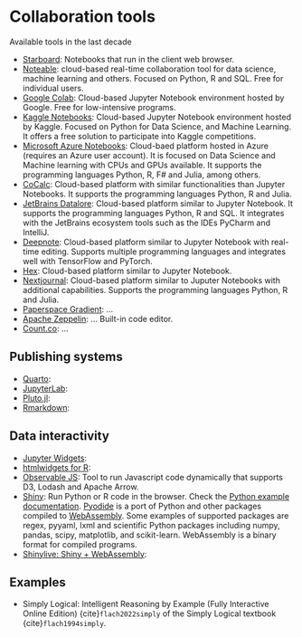 # Collaboration tools

Available tools in the last decade

- [Starboard](https://starboard.gg/): Notebooks that run in the client web
browser.
- [Noteable](https://noteable.io/): cloud-based real-time collaboration tool
for data science, machine learning and others. Focused on Python, R and
SQL. Free for individual users.
- [Google Colab](https://colab.research.google.com/): Cloud-based Jupyter
Notebook environment hosted by Google. Free for low-intensive programs.
- [Kaggle Notebooks](https://www.kaggle.com/notebooks): Cloud-based Jupyter
Notebook environment hosted by Kaggle. Focused on Python for Data Science,
and Machine Learning. It offers a free solution to participate into Kaggle
competitions.
- [Microsoft Azure Notebooks](https://notebooks.azure.com/): Cloud-baed
platform hosted in Azure (requires an Azure user account). It is focused on
Data Science and Machine learning with CPUs and GPUs available. It
supports the programming languages Python, R, F\# and Julia, among others.
- [CoCalc](https://cocalc.com/): Cloud-based platform with similar
functionalities than Jupyter Notebooks. It supports the programming
languages Python, R and Julia.
- [JetBrains Datalore](https://datalore.jetbrains.com/): Cloud-based platform
similar to Jupyter Notebook. It supports the programming languages Python,
R and SQL. It integrates with the JetBrains ecosystem tools such as the
IDEs PyCharm and IntelliJ.
- [Deepnote](https://deepnote.com/): Cloud-based platform similar to Jupyter
Notebook with real-time editing. Supports multiple programming languages
and integrates well with TensorFlow and PyTorch.
- [Hex](https://hex.tech/): Cloud-based platform similar to Jupyter Notebook.
- [Nextjournal](https://nextjournal.com/): Cloud-based platform similar to
Juputer Notebooks with additional capabilities. Supports the programming
languages Python, R and Julia. 
- [Paperspace Gradient](https://gradient.paperspace.com/): ...
- [Apache Zeppelin](https://zeppelin.apache.org/): ... Built-in code editor.
- [Count.co](https://count.co/): ...

## Publishing systems

- [Quarto](https://quarto.org): 
- [JupyterLab](https://jupyterlab.readthedocs.io/en/latest/):
- [Pluto.jl](https://plutojl.org/):
- [Rmarkdown](https://rmarkdown.rstudio.com/):


## Data interactivity

- [Jupyter Widgets](https://jupyter.org/widgets): 
- [htmlwidgets for R](http://www.htmlwidgets.org/):
- [Observable JS](https://observablehq.com/@observablehq/observable-javascript): Tool to
run Javascript code dynamically that supports D3, Lodash and Apache Arrow.
- [Shiny](https://shiny.posit.co/): Run Python or R code in the browser.
Check the [Python example documentation](https://shiny.posit.co/py/docs/overview.html).
[Pyodide](https://pyodide.org/en/stable/) is a port of Python and other packages compiled to
[WebAssembly](https://webassembly.org/). Some examples of supported
packages are  regex, pyyaml, lxml and scientific Python packages including
numpy, pandas, scipy, matplotlib, and scikit-learn.
WebAssembly is a binary format for compiled programs.
- [Shinylive: Shiny + WebAssembly](https://shiny.posit.co/py/docs/shinylive.html):

## Examples

- Simply Logical: Intelligent Reasoning by Example (Fully Interactive
  Online Edition) {cite}`flach2022simply` of the Simply Logical textbook
  {cite}`flach1994simply`.
